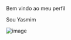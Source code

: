 Bem vindo ao meu perfil

Sou Yasmim 

![image](https://media1.tenor.com/m/4uKKrj5fSPAAAAAC/hello-anxiety.gif)
